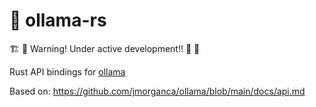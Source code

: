 # 🦙 ollama-rs

🏗️ 👷 Warning! Under active development!! 👷 🚧

Rust API bindings for [ollama](https://github.com/jmorganca/ollama)

Based on: https://github.com/jmorganca/ollama/blob/main/docs/api.md
